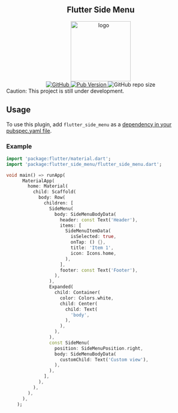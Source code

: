 <div align="center"> 
<h2 align="center">Flutter Side Menu</h2> 
<img height="160" align="center"  alt="logo" src="https://drive.google.com/uc?id=1HUQgH-XDwIweoyjfVrhBWHsDUzl-gcNX"/>
</br>
<a href="https://github.com/resfandiari/flutter_side_menu/blob/main/LICENSE">  
  <img alt="GitHub" src="https://img.shields.io/github/license/resfandiari/flutter_side_menu"> 
</a>  
<a href="https://github.com/resfandiari/flutter_side_menu">  
  <img alt="Pub Version" src="https://img.shields.io/pub/v/flutter_side_menu" />
</a>  
<a>  
  <img alt="GitHub repo size" src="https://img.shields.io/github/repo-size/resfandiari/flutter_side_menu">  
</a>  
</div>
Caution: This project is still under development.

## Usage

To use this plugin, add `flutter_side_menu` as a [dependency in your pubspec.yaml file](https://flutter.dev/platform-plugins/).

### Example

<?code-excerpt "basic.dart (basic-example)"?>
``` dart
import 'package:flutter/material.dart';
import 'package:flutter_side_menu/flutter_side_menu.dart';

void main() => runApp(
      MaterialApp(
        home: Material(
          child: Scaffold(
            body: Row(
              children: [
                SideMenu(
                  body: SideMenuBodyData(
                    header: const Text('Header'),
                    items: [
                      SideMenuItemData(
                        isSelected: true,
                        onTap: () {},
                        title: 'Item 1',
                        icon: Icons.home,
                      ),
                    ],
                    footer: const Text('Footer'),
                  ),
                ),
                Expanded(
                  child: Container(
                    color: Colors.white,
                    child: Center(
                      child: Text(
                        'body',
                      ),
                    ),
                  ),
                ),
                const SideMenu(
                  position: SideMenuPosition.right,
                  body: SideMenuBodyData(
                    customChild: Text('Custom view'),
                  ),
                ),
              ],
            ),
          ),
        ),
      ),
    );
```